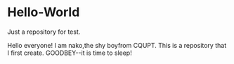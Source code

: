 # Hello-World
Just a repository for test.

Hello everyone!
I am nako,the shy boyfrom CQUPT.
This is a repository that I first create.
GOODBEY--it is time to sleep!
